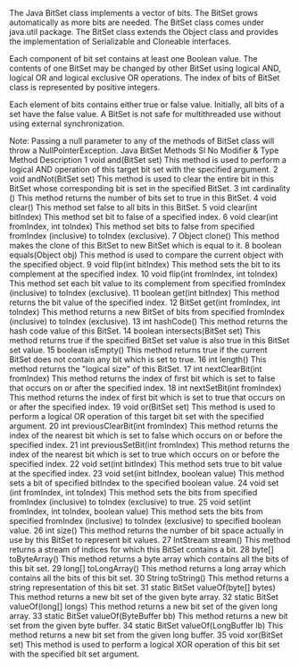 The Java BitSet class implements a vector of bits. The BitSet grows automatically as more bits are needed. The BitSet class comes under java.util package. The BitSet class extends the Object class and provides the implementation of Serializable and Cloneable interfaces.

Each component of bit set contains at least one Boolean value. The contents of one BitSet may be changed by other BitSet using logical AND, logical OR and logical exclusive OR operations. The index of bits of BitSet class is represented by positive integers.

Each element of bits contains either true or false value. Initially, all bits of a set have the false value. A BitSet is not safe for multithreaded use without using external synchronization.

Note: Passing a null parameter to any of the methods of BitSet class will throw a NullPointerException.
Java BitSet Methods
Sl No	Modifier & Type	Method	Description
1	void	and(BitSet set)
This method is used to perform a logical AND operation of this target bit set with the specified argument.
2	void	andNot​(BitSet set)
This method is used to clear the entire bit in this BitSet whose corresponding bit is set in the specified BitSet.
3	int	cardinality​()
This method returns the number of bits set to true in this BitSet.
4	void	clear​()
This method set false to all bits in this BitSet.
5	void	clear​(int bitIndex)	This method set bit to false of a specified index.
6	void	clear​(int fromIndex, int toIndex)	This method set bits to false from specified fromIndex (inclusive) to toIndex (exclusive).
7	Object	clone​()
This method makes the clone of this BitSet to new BitSet which is equal to it.
8	boolean	equals​(Object obj)
This method is used to compare the current object with the specified object.
9	void	flip​(int bitIndex)
This method sets the bit to its complement at the specified index.
10	void	flip​(int fromIndex, int toIndex)	This method set each bit value to its complement from specified fromIndex (inclusive) to toIndex (exclusive).
11	boolean	get​(int bitIndex)
This method returns the bit value of the specified index.
12	BitSet	get(int fromIndex, int toIndex)	This method returns a new BitSet of bits from specified fromIndex (inclusive) to toIndex (exclusive).
13	int	hashCode​()
This method returns the hash code value of this BitSet.
14	boolean	intersects​(BitSet set)
This method returns true if the specified BitSet set value is also true in this BitSet set value.
15	boolean	isEmpty​()
This method returns true if the current BitSet does not contain any bit which is set to true.
16	int	length()
This method returns the "logical size" of this BitSet.
17	int	nextClearBit​(int fromIndex)
This method returns the index of first bit which is set to false that occurs on or after the specified index.
18	int	nextSetBit​(int fromIndex)
This method returns the index of first bit which is set to true that occurs on or after the specified index.
19	void	or​(BitSet set)
This method is used to perform a logical OR operation of this target bit set with the specified argument.
20	int	previousClearBit​(int fromIndex)
This method returns the index of the nearest bit which is set to false which occurs on or before the specified index.
21	int	previousSetBit​(int fromIndex)
This method returns the index of the nearest bit which is set to true which occurs on or before the specified index.
22	void	set​(int bitIndex)
This method sets true to bit value at the specified index.
23	void	set​(int bitIndex, boolean value)	This method sets a bit of specified bitIndex to the specified boolean value.
24	void	set​(int fromIndex, int toIndex)	This method sets the bits from specified fromIndex (inclusive) to toIndex (exclusive) to true.
25	void	set​(int fromIndex, int toIndex, boolean value)	This method sets the bits from specified fromIndex (inclusive) to toIndex (exclusive) to specified boolean value.
26	int	size​()
This method returns the number of bit space actually in use by this BitSet to represent bit values.
27	IntStream	stream()
This method returns a stream of indices for which this BitSet contains a bit.
28	byte[]	toByteArray()
This method returns a byte array which contains all the bits of this bit set.
29	long[]	toLongArray​()
This method returns a long array which contains all the bits of this bit set.
30	String	toString​()
This method returns a string representation of this bit set.
31	static BitSet	valueOf​(byte[] bytes)
This method returns a new bit set of the given byte array.
32	static BitSet	valueOf​(long[] longs)	This method returns a new bit set of the given long array.
33	static BitSet	valueOf​(ByteBuffer bb)	This method returns a new bit set from the given byte buffer.
34	static BitSet	valueOf​(LongBuffer lb)	This method returns a new bit set from the given long buffer.
35	void	xor​(BitSet set)
This method is used to perform a logical XOR operation of this bit set with the specified bit set argument.
